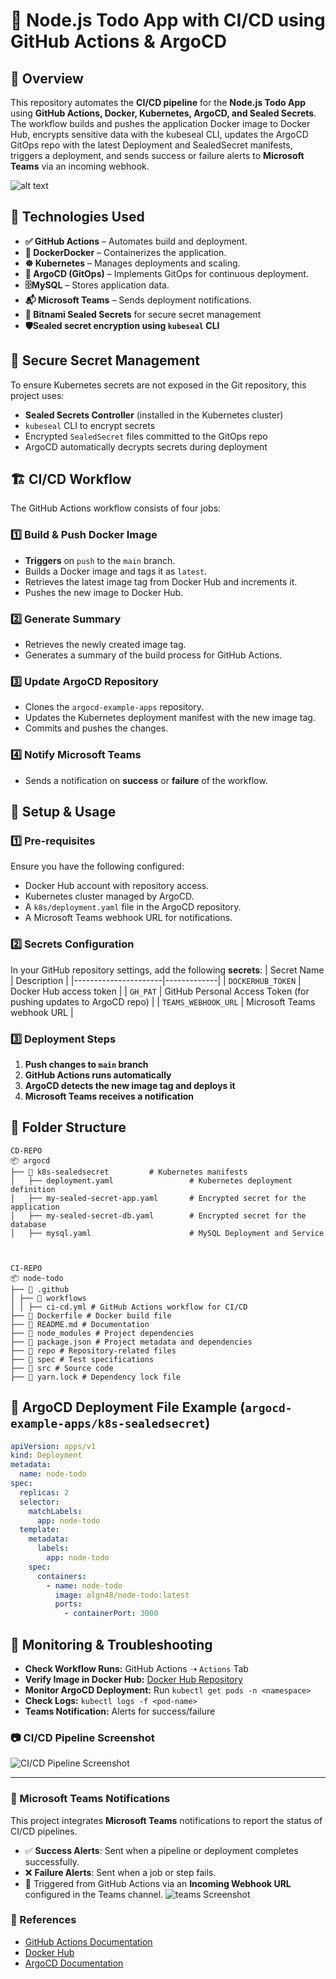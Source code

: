 # 🚀 Node.js Todo App with CI/CD using GitHub Actions & ArgoCD

## 📌 Overview


This repository automates the **CI/CD pipeline** for the **Node.js Todo App** using **GitHub Actions, Docker, Kubernetes, ArgoCD, and Sealed Secrets**. The workflow builds and pushes the application Docker image to Docker Hub, encrypts sensitive data with the kubeseal CLI, updates the ArgoCD GitOps repo with the latest Deployment and SealedSecret manifests, triggers a deployment, and sends success or failure alerts to **Microsoft Teams** via an incoming webhook.

![alt text](<repo/Untitle.svg>)

## 🔧 Technologies Used
- **✅ GitHub Actions** – Automates build and deployment.
- **🐳 DockerDocker** – Containerizes the application.
- **☸️ Kubernetes** – Manages deployments and scaling.
- **🎯 ArgoCD (GitOps)** – Implements GitOps for continuous deployment.
- **🗄️MySQL** – Stores application data.
- **📬 Microsoft Teams** – Sends deployment notifications.
- **🔐 Bitnami Sealed Secrets** for secure secret management
- **🛡️Sealed secret encryption using `kubeseal` CLI**


## 🔐 Secure Secret Management

To ensure Kubernetes secrets are not exposed in the Git repository, this project uses:

- **Sealed Secrets Controller** (installed in the Kubernetes cluster)
- `kubeseal` CLI to encrypt secrets
- Encrypted `SealedSecret` files committed to the GitOps repo
- ArgoCD automatically decrypts secrets during deployment

## 🏗️ CI/CD Workflow
The GitHub Actions workflow consists of four jobs:

### 1️⃣ **Build & Push Docker Image**
- **Triggers** on `push` to the `main` branch.
- Builds a Docker image and tags it as `latest`.
- Retrieves the latest image tag from Docker Hub and increments it.
- Pushes the new image to Docker Hub.

### 2️⃣ **Generate Summary**
- Retrieves the newly created image tag.
- Generates a summary of the build process for GitHub Actions.

### 3️⃣ **Update ArgoCD Repository**
- Clones the `argocd-example-apps` repository.
- Updates the Kubernetes deployment manifest with the new image tag.
- Commits and pushes the changes.

### 4️⃣ **Notify Microsoft Teams**
- Sends a notification on **success** or **failure** of the workflow.

## 📜 Setup & Usage
### 1️⃣ **Pre-requisites**
Ensure you have the following configured:
- Docker Hub account with repository access.
- Kubernetes cluster managed by ArgoCD.
- A `k8s/deployment.yaml` file in the ArgoCD repository.
- A Microsoft Teams webhook URL for notifications.

### 2️⃣ **Secrets Configuration**
In your GitHub repository settings, add the following **secrets**:
| Secret Name          | Description |
|----------------------|-------------|
| `DOCKERHUB_TOKEN`   | Docker Hub access token |
| `GH_PAT`            | GitHub Personal Access Token (for pushing updates to ArgoCD repo) |
| `TEAMS_WEBHOOK_URL` | Microsoft Teams webhook URL |

### 3️⃣ **Deployment Steps**
1. **Push changes to `main` branch**
2. **GitHub Actions runs automatically**
3. **ArgoCD detects the new image tag and deploys it**
4. **Microsoft Teams receives a notification**

## 📂 Folder Structure
```
CD-REPO
📦 argocd
├── 📂 k8s-sealedsecret         # Kubernetes manifests
│   ├── deployment.yaml                 # Kubernetes deployment definition
│   ├── my-sealed-secret-app.yaml       # Encrypted secret for the application
│   ├── my-sealed-secret-db.yaml        # Encrypted secret for the database
│   ├── mysql.yaml                      # MySQL Deployment and Service



```
```
CI-REPO
📦 node-todo
├── 📂 .github
│ ├── 📂 workflows
│ │ ├── ci-cd.yml # GitHub Actions workflow for CI/CD
├── 📄 Dockerfile # Docker build file
├── 📄 README.md # Documentation
├── 📂 node_modules # Project dependencies
├── 📄 package.json # Project metadata and dependencies
├── 📂 repo # Repository-related files
├── 📂 spec # Test specifications
├── 📂 src # Source code
├── 📄 yarn.lock # Dependency lock file
```
## 🎯 ArgoCD Deployment File Example (`argocd-example-apps/k8s-sealedsecret`)

```yaml
apiVersion: apps/v1
kind: Deployment
metadata:
  name: node-todo
spec:
  replicas: 2
  selector:
    matchLabels:
      app: node-todo
  template:
    metadata:
      labels:
        app: node-todo
    spec:
      containers:
        - name: node-todo
          image: algn48/node-todo:latest
          ports:
            - containerPort: 3000
```

## 📌 Monitoring & Troubleshooting
- **Check Workflow Runs:** GitHub Actions ➝ `Actions` Tab
- **Verify Image in Docker Hub:** [Docker Hub Repository](https://hub.docker.com/r/algn48/node-todo)
- **Monitor ArgoCD Deployment:** Run `kubectl get pods -n <namespace>`
- **Check Logs:** `kubectl logs -f <pod-name>`
- **Teams Notification:** Alerts for success/failure

### 📷 CI/CD Pipeline Screenshot

![CI/CD Pipeline Screenshot](repo/image.png)

---

### 📢 Microsoft Teams Notifications

This project integrates **Microsoft Teams** notifications to report the status of CI/CD pipelines.

- ✅ **Success Alerts**: Sent when a pipeline or deployment completes successfully.
- ❌ **Failure Alerts**: Sent when a job or step fails.
- 🔄 Triggered from GitHub Actions via an **Incoming Webhook URL** configured in the Teams channel.
![teams Screenshot](repo/teams.png)


### 🔗 References
- [GitHub Actions Documentation](https://docs.github.com/en/actions)
- [Docker Hub](https://hub.docker.com)
- [ArgoCD Documentation](https://argo-cd.readthedocs.io/)

